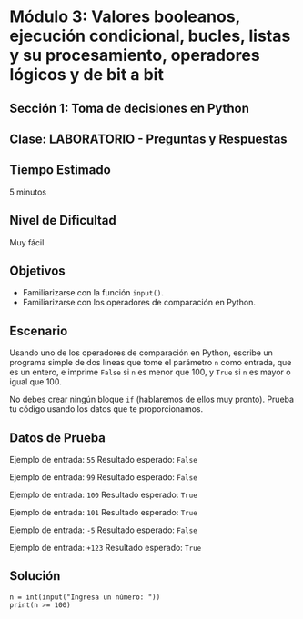 # Módulo 3: Valores booleanos, ejecución condicional, bucles, listas y su procesamiento, operadores lógicos y de bit a bit
## Sección 1: Toma de decisiones en Python
## Clase: LABORATORIO - Preguntas y Respuestas

## Tiempo Estimado

5 minutos

## Nivel de Dificultad

Muy fácil

## Objetivos
 
* Familiarizarse con la función `input()`.
* Familiarizarse con los operadores de comparación en Python.


## Escenario

Usando uno de los operadores de comparación en Python, escribe un programa simple de dos líneas que tome el parámetro `n` como entrada, que es un entero, e imprime `False` si `n` es menor que 100, y `True` si `n` es mayor o igual que 100.

No debes crear ningún bloque `if` (hablaremos de ellos muy pronto). Prueba tu código usando los datos que te proporcionamos.

## Datos de Prueba

Ejemplo de entrada: `55`
Resultado esperado: `False`

Ejemplo de entrada: `99`
Resultado esperado: `False`

Ejemplo de entrada: `100`
Resultado esperado: `True`

Ejemplo de entrada: `101`
Resultado esperado: `True`

Ejemplo de entrada: `-5`
Resultado esperado: `False`

Ejemplo de entrada: `+123`
Resultado esperado: `True`



## Solución

```
n = int(input("Ingresa un número: "))
print(n >= 100)
```

